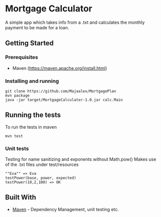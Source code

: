 # Mortgage Calculator

A simple app which takes info from a .txt and calculates the monthly payment to be made for a loan.

## Getting Started

### Prerequisites

* Maven (https://maven.apache.org/install.html)

### Installing and running

```
git clone https://github.com/Majaalex/MortgagePlan
mvn package
java -jar target/MortgageCalculator-1.0.jar calc.Main
```

## Running the tests
To run the tests in maven
```
mvn test
```

### Unit tests

Testing for name sanitizing and exponents without Math.pow()
Makes use of the .txt files under test/resources

```
""Eva"" => Eva
testPower(base, power, expected)
testPower(10,2,100) => OK
```


## Built With

* [Maven](https://maven.apache.org/) - Dependency Management, unit testing etc.

